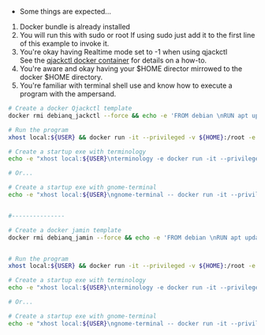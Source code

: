 

- Some things are expected...
 1. Docker bundle is already installed
 2. You will run this with sudo or root
    If using sudo just add it to the first line of this example to invoke it.
 3. You're okay having Realtime mode set to -1 when using qjackctl  
    See the [qjackctl docker container](https://github.com/ablyss74/docker_stuff/blob/main/qjackctl%20docker%20container.md") for details on a how-to.
 4. You're aware and okay having your $HOME director mirrowed to the docker $HOME directory.
 5. You're familiar with terminal shell use and know how to execute a program with the ampersand.
 
```bash 
# Create a docker Qjackctl template
docker rmi debianq_jackctl --force && echo -e 'FROM debian \nRUN apt update \nRUN apt upgrade -y\nRUN apt install qjackctl -y\nENTRYPOINT qjackctl' > /tmp/Dockerfile && docker build -t debianq_jackctl < /tmp/Dockerfile -

# Run the program
xhost local:${USER} && docker run -it --privileged -v ${HOME}:/root -e JACK_NO_AUDIO_RESERVATION=1 --device /dev/snd -v /dev/shm:/dev/shm:rw --net=host -e DISPLAY=${DISPLAY} debianq_jackctl

# Create a startup exe with terminology
echo -e "xhost local:${USER}\nterminology -e docker run -it --privileged -v ${HOME}:/root -e JACK_NO_AUDIO_RESERVATION=1 --device /dev/snd -v /dev/shm:/dev/shm:rw --net=host -e DISPLAY=${DISPLAY} debianq_jackctl" > ./qjackctl && chmod +x ./qjackctl

# Or...

# Create a startup exe with gnome-terminal
echo -e "xhost local:${USER}\ngnome-terminal -- docker run -it --privileged -v ${HOME}:/root -e JACK_NO_AUDIO_RESERVATION=1 --device /dev/snd -v /dev/shm:/dev/shm:rw --net=host -e DISPLAY=${DISPLAY} debianq_jackctl" > ./qjackctl && chmod +x ./qjackctl


#---------------

# Create a docker jamin template
docker rmi debianq_jamin --force && echo -e 'FROM debian \nRUN apt update \nRUN apt upgrade -y\nRUN apt install jamin -y\nENTRYPOINT jamin' > /tmp/Dockerfile && docker build -t debianq_jamin < /tmp/Dockerfile -


# Run the program
xhost local:${USER} && docker run -it --privileged -v ${HOME}:/root -e JACK_NO_AUDIO_RESERVATION=1 --device /dev/snd -v /dev/shm:/dev/shm:rw --net=host -e DISPLAY=${DISPLAY} debianq_jamin

# Create a startup exe with terminology
echo -e "xhost local:${USER}\nterminology -e docker run -it --privileged -v ${HOME}:/root -e JACK_NO_AUDIO_RESERVATION=1 --device /dev/snd -v /dev/shm:/dev/shm:rw --net=host -e DISPLAY=${DISPLAY} debianq_jamin" > ./jamin && chmod +x ./jamin

# Or...

# Create a startup exe with gnome-terminal
echo -e "xhost local:${USER}\ngnome-terminal -- docker run -it --privileged -v ${HOME}:/root -e JACK_NO_AUDIO_RESERVATION=1 --device /dev/snd -v /dev/shm:/dev/shm:rw --net=host -e DISPLAY=${DISPLAY} debianq_jamin" > ./jamin && chmod +x ./jamin
```

